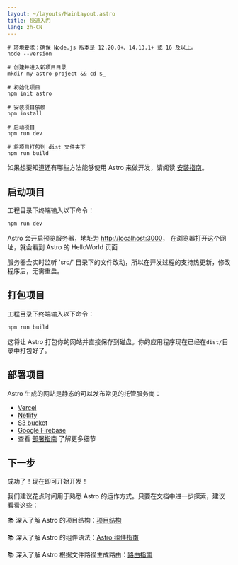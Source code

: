```yaml
---
layout: ~/layouts/MainLayout.astro
title: 快速入门
lang: zh-CN
---
```


```shell
# 环境要求：确保 Node.js 版本是 12.20.0+、14.13.1+ 或 16 及以上。
node --version

# 创建并进入新项目目录
mkdir my-astro-project && cd $_

# 初始化项目
npm init astro

# 安装项目依赖
npm install

# 启动项目
npm run dev
```

```shell
# 将项目打包到 dist 文件夹下
npm run build
```

如果想要知道还有哪些方法能够使用 Astro 来做开发，请阅读 [安装指南](installation)。

## 启动项目

工程目录下终端输入以下命令：

```bash
npm run dev
```

Astro 会开启预览服务器，地址为 [http://localhost:3000](http://localhost:3000)，
在浏览器打开这个网址，就会看到 Astro 的 HelloWorld 页面

服务器会实时监听 'src/' 目录下的文件改动，所以在开发过程的支持热更新，修改程序后，无需重启。

## 打包项目

工程目录下终端输入以下命令：

```bash
npm run build
```

这将让 Astro 打包你的网站并直接保存到磁盘。你的应用程序现在已经在`dist/`目录中打包好了。

## 部署项目

Astro 生成的网站是静态的可以发布常见的托管服务商：

- [Vercel](https://vercel.com/)
- [Netlify](https://www.netlify.com/)
- [S3 bucket](https://aws.amazon.com/s3/)
- [Google Firebase](https://firebase.google.com/)
- 查看 [部署指南](/guides/deploy) 了解更多细节

## 下一步

成功了！现在即可开始开发！

我们建议花点时间用于熟悉 Astro 的运作方式。只要在文档中进一步探索，建议看看这些：

📚 深入了解 Astro 的项目结构：[项目结构](/core-concepts/project-structure)

📚 深入了解 Astro 的组件语法：[Astro 组件指南](/core-concepts/astro-components)

📚 深入了解 Astro 根据文件路径生成路由：[路由指南](core-concepts/astro-pages)

